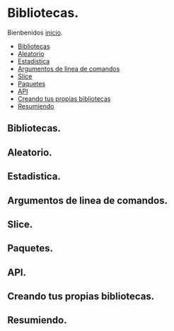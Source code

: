 # Bibliotecas.

Bienbenidos [inicio](/README.md).

- [Bibliotecas]()
- [Aleatorio]()
- [Estadistica]()
- [Argumentos de linea de comandos]()
- [Slice]()
- [Paquetes]()
- [API]()
- [Creando tus propias bibliotecas]()
- [Resumiendo]()

## Bibliotecas.

## Aleatorio.

## Estadistica.

## Argumentos de linea de comandos.

## Slice.

## Paquetes.

## API.

## Creando tus propias bibliotecas.

## Resumiendo.

